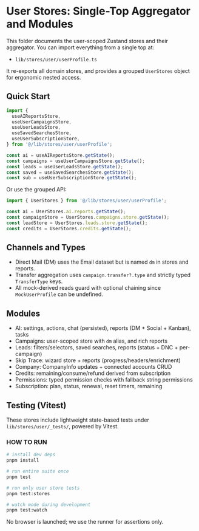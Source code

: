 # User Stores: Single-Top Aggregator and Modules

This folder documents the user-scoped Zustand stores and their aggregator. You can import everything from a single top at:

- `lib/stores/user/userProfile.ts`

It re-exports all domain stores, and provides a grouped `UserStores` object for ergonomic nested access.

## Quick Start

```ts
import {
  useAIReportsStore,
  useUserCampaignsStore,
  useUserLeadsStore,
  useSavedSearchesStore,
  useUserSubscriptionStore,
} from '@/lib/stores/user/userProfile';

const ai = useAIReportsStore.getState();
const campaigns = useUserCampaignsStore.getState();
const leads = useUserLeadsStore.getState();
const saved = useSavedSearchesStore.getState();
const sub = useUserSubscriptionStore.getState();
```

Or use the grouped API:

```ts
import { UserStores } from '@/lib/stores/user/userProfile';

const ai = UserStores.ai.reports.getState();
const campaignStore = UserStores.campaigns.store.getState();
const leadStore = UserStores.leads.store.getState();
const credits = UserStores.credits.getState();
```

## Channels and Types

- Direct Mail (DM) uses the Email dataset but is named `dm` in stores and reports.
- Transfer aggregation uses `campaign.transfer?.type` and strictly typed `TransferType` keys.
- All mock-derived reads guard with optional chaining since `MockUserProfile` can be undefined.

## Modules

- AI: settings, actions, chat (persisted), reports (DM + Social + Kanban), tasks
- Campaigns: user-scoped store with `dm` alias, and rich reports
- Leads: filters/selectors, saved searches, reports (status + DNC + per-campaign)
- Skip Trace: wizard store + reports (progress/headers/enrichment)
- Company: CompanyInfo updates + connected accounts CRUD
- Credits: remaining/consume/refund derived from subscription
- Permissions: typed permission checks with fallback string permissions
- Subscription: plan, status, renewal, reset timers, remaining

## Testing (Vitest)

These stores include lightweight state-based tests under `lib/stores/user/_tests/`, powered by Vitest.

### HOW TO RUN

```bash
# install dev deps
pnpm install

# run entire suite once
pnpm test

# run only user store tests
pnpm test:stores

# watch mode during development
pnpm test:watch
```

No browser is launched; we use the runner for assertions only.
